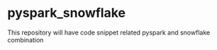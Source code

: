 # pyspark_snowflake
This repository will have code snippet related pyspark and snowflake combination
